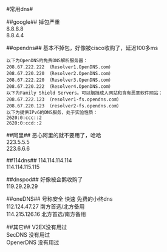 #常用dns#

##google##
掉包严重   
8.8.8.8   
8.8.4.4  

##opendns##
基本不掉包，好像被cisco收购了，延迟100多ms  
```
以下为OpenDNS的免费DNS解析服务器：
208.67.222.222 （Resolver1.OpenDNS.com）
208.67.220.220 （Resolver2.OpenDNS.com）
208.67.222.220 （Resolver3.OpenDNS.com）
208.67.220.222 （Resolver4.OpenDNS.com）
以下为Family Shield Servers。可以阻挡成人网站和含有恶意软件网站：
208.67.222.123 （resolver1-fs.opendns.com）
208.67.220.123 （resolver2-fs.opendns.com）
以下为提供IPv6的DNS服务，处于实验性质：
2620:0:ccc::2
2620:0:ccd::2
```

##阿里##
恶心阿里的就不要用了，哈哈  
223.5.5.5   
223.6.6.6

##114dns##
114.114.114.114  
114.114.115.115  

##dnspod##
好像被企鹅收购了  
119.29.29.29  

##oneDNS##
号称安全 快速 免费的小终dns  
112.124.47.27  南方首选/北方备用  
114.215.126.16  北方首选/南方备用  

##其它##
V2EX没有用过  
SecDNS 没有用过  
OpenerDNS  没有用过  

